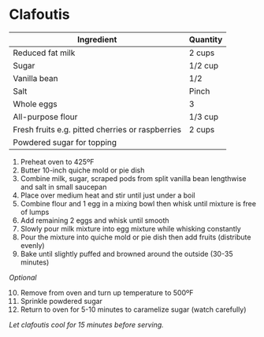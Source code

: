 Clafoutis
=========

Ingredient | Quantity
---|---
Reduced fat milk | 2 cups
Sugar | 1/2 cup
Vanilla bean | 1/2
Salt | Pinch
Whole eggs | 3
All-purpose flour | 1/3 cup
Fresh fruits e.g. pitted cherries or raspberries | 2 cups
Powdered sugar for topping |

1. Preheat oven to 425ºF
2. Butter 10-inch quiche mold or pie dish
3. Combine milk, sugar, scraped pods from split vanilla bean lengthwise and salt in small saucepan
4. Place over medium heat and stir until just under a boil
5. Combine flour and 1 egg in a mixing bowl then whisk until mixture is free of lumps
6. Add remaining 2 eggs and whisk until smooth
7. Slowly pour milk mixture into egg mixture while whisking constantly
8. Pour the mixture into quiche mold or pie dish then add fruits (distribute evenly)
9. Bake until slightly puffed and browned around the outside (30-35 minutes)

*Optional*

10. Remove from oven and turn up temperature to 500ºF
11. Sprinkle powdered sugar
12. Return to oven for 5-10 minutes to caramelize sugar (watch carefully)

*Let clafoutis cool for 15 minutes before serving.*
